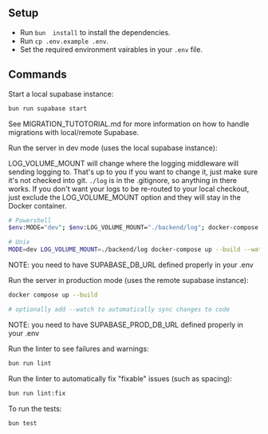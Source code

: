 ## Setup

-   Run `bun  install` to install the dependencies.
-   Run `cp .env.example .env`.
-   Set the required environment vairables in your `.env` file.

## Commands

Start a local supabase instance:

```bash
bun run supabase start
```

See MIGRATION_TUTOTORIAL.md for more information on how to handle migrations with local/remote Supabase.

Run the server in dev mode (uses the local supabase instance):

LOG_VOLUME_MOUNT will change where the logging middleware will sending logging to. That's up to you if you want to change it, just make sure it's not checked into git. `./log` is in the .gitignore, so anything in there works. If you don't want your logs to be re-routed to your local checkout, just exclude the LOG_VOLUME_MOUNT option and they will stay in the Docker container.

```bash
# Powershell
$env:MODE="dev"; $env:LOG_VOLUME_MOUNT="./backend/log"; docker-compose up --build --watch

# Unix
MODE=dev LOG_VOLUME_MOUNT=./backend/log docker-compose up --build --watch
```

NOTE: you need to have SUPABASE_DB_URL defined properly in your .env

Run the server in production mode (uses the remote supabase instance):

```bash
docker compose up --build

# optionally add --watch to automatically sync changes to code
```

NOTE: you need to have SUPABASE_PROD_DB_URL defined properly in your .env

Run the linter to see failures and warnings:

```bash
bun run lint
```

Run the linter to automatically fix "fixable" issues (such as spacing):

```bash
bun run lint:fix
```

To run the tests:
```bash
bun test
```
